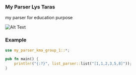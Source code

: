 ### My Parser Lys Taras

my parser for education purpose

![Alt Text](image.png)

### Example

```rust
use my_parser_kma_group_1::*;

pub fn main() {
    println!("{:?}", list_parser::list("[1,1,2,3,5,8]"));
}
```